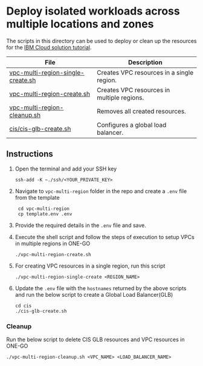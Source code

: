 # Deploy isolated workloads across multiple locations and zones

The scripts in this directory can be used to deploy or clean up the resources for the [IBM Cloud solution tutorial](https://cloud.ibm.com/docs/tutorials?topic=solution-tutorials-vpc-multi-region#vpc-multi-region).

| File | Description |
| ---- | ----------- |
| [vpc-multi-region-single-create.sh](vpc-multi-region-single-create.sh) | Creates VPC resources in a single region. |
| [vpc-multi-region-create.sh](vpc-multi-region-create.sh) | Creates VPC resources in multiple regions. |
| [vpc-multi-region-cleanup.sh](vpc-multi-region-cleanup.sh) | Removes all created resources. |
| [cis/cis-glb-create.sh](cis/cis-glb-create.sh) | Configures a global load balancer. |

## Instructions

1. Open the terminal and add your SSH key

    ```
    ssh-add -K ~./ssh/<YOUR_PRIVATE_KEY>
    ```

1. Navigate to `vpc-multi-region` folder in the repo and create a `.env` file from the template

   ```
    cd vpc-multi-region
    cp template.env .env
   ```

1. Provide the required details in the `.env` file and save.
1. Execute the shell script and follow the steps of execution to setup VPCs in multiple regions in ONE-GO

    ```
    ./vpc-multi-region-create.sh
    ```
1. For creating VPC resources in a single region, run this script
    ```
    ./vpc-multi-region-single-create <REGION_NAME>
    ```
1. Update the `.env` file with the `hostnames` returned by the above scripts and run the below script to create a Global Load Balancer(GLB)
    ```
    cd cis
    ./cis-glb-create.sh
    ```
### Cleanup

Run the below script to delete CIS GLB resources and VPC resources in ONE-GO

    ./vpc-multi-region-cleanup.sh <VPC_NAME> <LOAD_BALANCER_NAME>
